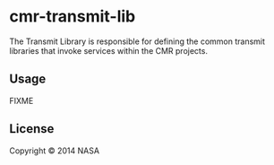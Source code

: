 # cmr-transmit-lib

The Transmit Library is responsible for defining the common transmit libraries that invoke services within the CMR projects.

## Usage

FIXME

## License

Copyright © 2014 NASA
